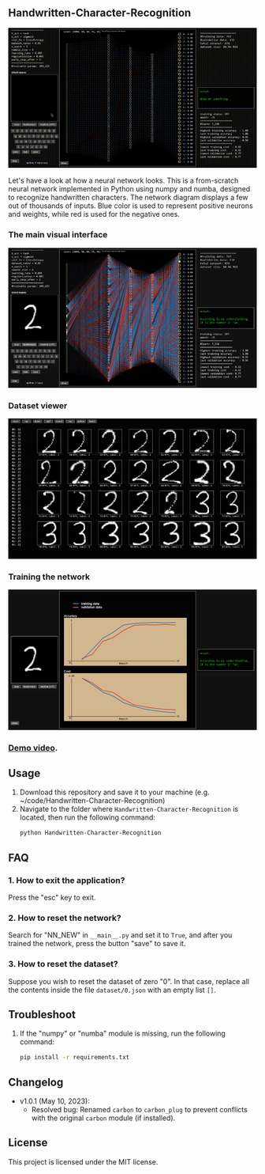 ## Handwritten-Character-Recognition
![Demo gif](_imgs/demo.gif)

Let's have a look at how a neural network looks. This is a from-scratch neural network implemented in Python using numpy and numba, designed to recognize handwritten characters. The network diagram displays a few out of thousands of inputs. Blue color is used to represent positive neurons and weights, while red is used for the negative ones.

### The main visual interface
![The main visual interface of the application](_imgs/1.jpg)

### Dataset viewer
![Dataset viewer](_imgs/2.jpg)

### Training the network
![Training the network](_imgs/3.jpg)

### [Demo video](https://youtu.be/GX0xBjiwgtg).

## Usage
1. Download this repository and save it to your machine (e.g. ~/code/Handwritten-Character-Recognition)
2. Navigate to the folder where `Handwritten-Character-Recognition` is located, then run the following command:
    ```sh
    python Handwritten-Character-Recognition
    ```

## FAQ
### 1. How to exit the application?
Press the "esc" key to exit.

### 2. How to reset the network?
Search for "NN_NEW" in `__main__.py` and set it to `True`, and after you trained the network, press the button "save" to save it.

### 3. How to reset the dataset?
Suppose you wish to reset the dataset of zero "0". In that case, replace all the contents inside the file `dataset/0.json` with an empty list `[]`.

## Troubleshoot
1. If the "numpy" or "numba" module is missing, run the following command:
    ```sh
    pip install -r requirements.txt
    ```

## Changelog
- v1.0.1 (May 10, 2023):
    - Resolved bug: Renamed `carbon` to `carbon_plug` to prevent conflicts with the original `carbon` module (if installed).

## License
This project is licensed under the MIT license.

